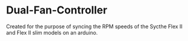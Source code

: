 # Dual-Fan-Controller
Created for the purpose of syncing the RPM speeds of the Sycthe Flex II and Flex II slim models on an arduino. 
